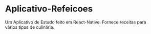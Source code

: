 # Aplicativo-Refeicoes
Um Aplicativo de Estudo feito em React-Native. Fornece receitas para vários tipos de culinária.
